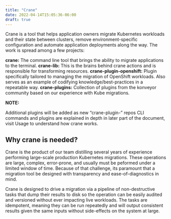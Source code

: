 ```yaml
---
title: "Crane"
date: 2022-04-14T15:05:36-06:00
draft: true
---
```

Crane is a tool that helps application owners migrate Kubernetes workloads and their state between clusters, remove environment-specific configuration and automate application deployments along the way. The work is spread among a few projects:

**crane:** The command line tool that brings the ability to migrate applications to the terminal.
**crane-lib:** This is the brains behind crane actions and is responsible for transforming resources.
**crane-plugin-openshift:** Plugin specifically tailored to managing the migration of OpenShift workloads. Also serves as an example of codifying knowledge/best-practices in a repeatable way.
**crane-plugins:** Collection of plugins from the konveyor community based on our experience with Kube migrations.

**NOTE:**

Additional plugins will be added as new “crane-plugin-” repos
CLI commands and plugins are explained in depth in later part of the document, visit Usage to understand how crane works.

## Why crane is needed?

Crane is the product of our team distilling several years of experience performing large-scale production Kubernetes migrations. These operations are large, complex, error-prone, and usually must be peformed under a limited window of time. Because of that challenge, its paramount that a migration tool be designed with transparency and ease-of-diagnostics in mind.

Crane is designed to drive a migration via a pipeline of non-destructive tasks that dump their results to disk so the operation can be easily audited and versioned without ever impacting live workloads. The tasks are idempotent, meaning they can be run repeatedly and will output consistent results given the same inputs without side-effects on the system at large.
